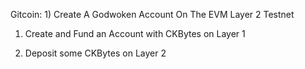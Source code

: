 Gitcoin: 1) Create A Godwoken Account On The EVM Layer 2 Testnet


1. Create and Fund an Account with CKBytes on Layer 1


2. Deposit some CKBytes on Layer 2


